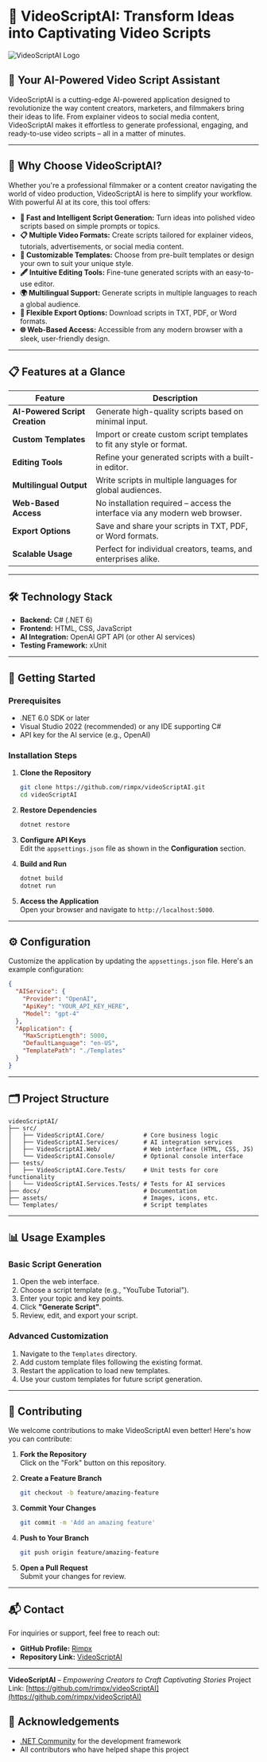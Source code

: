 # 🚀 VideoScriptAI: Transform Ideas into Captivating Video Scripts

![VideoScriptAI Logo](https://raw.githubusercontent.com/rimpx/videoScriptAI/main/assets/logo.png)

## 🎥 **Your AI-Powered Video Script Assistant**

VideoScriptAI is a cutting-edge AI-powered application designed to revolutionize the way content creators, marketers, and filmmakers bring their ideas to life. From explainer videos to social media content, VideoScriptAI makes it effortless to generate professional, engaging, and ready-to-use video scripts – all in a matter of minutes.

---

## 🌟 **Why Choose VideoScriptAI?**

Whether you're a professional filmmaker or a content creator navigating the world of video production, VideoScriptAI is here to simplify your workflow. With powerful AI at its core, this tool offers:

- **🚀 Fast and Intelligent Script Generation:** Turn ideas into polished video scripts based on simple prompts or topics.
- **📋 Multiple Video Formats:** Create scripts tailored for explainer videos, tutorials, advertisements, or social media content.
- **🎨 Customizable Templates:** Choose from pre-built templates or design your own to suit your unique style.
- **🖋️ Intuitive Editing Tools:** Fine-tune generated scripts with an easy-to-use editor.
- **🌍 Multilingual Support:** Generate scripts in multiple languages to reach a global audience.
- **📂 Flexible Export Options:** Download scripts in TXT, PDF, or Word formats.
- **🌐 Web-Based Access:** Accessible from any modern browser with a sleek, user-friendly design.

---

## 📋 **Features at a Glance**

| **Feature**                    | **Description**                                                                 |
|--------------------------------|---------------------------------------------------------------------------------|
| **AI-Powered Script Creation** | Generate high-quality scripts based on minimal input.                           |
| **Custom Templates**           | Import or create custom script templates to fit any style or format.            |
| **Editing Tools**              | Refine your generated scripts with a built-in editor.                          |
| **Multilingual Output**        | Write scripts in multiple languages for global audiences.                      |
| **Web-Based Access**           | No installation required – access the interface via any modern web browser.    |
| **Export Options**             | Save and share your scripts in TXT, PDF, or Word formats.                      |
| **Scalable Usage**             | Perfect for individual creators, teams, and enterprises alike.                 |

---

## 🛠️ **Technology Stack**

- **Backend:** C# (.NET 6)
- **Frontend:** HTML, CSS, JavaScript
- **AI Integration:** OpenAI GPT API (or other AI services)
- **Testing Framework:** xUnit

---

## 🚀 **Getting Started**

### Prerequisites
- .NET 6.0 SDK or later
- Visual Studio 2022 (recommended) or any IDE supporting C#
- API key for the AI service (e.g., OpenAI)

### Installation Steps
1. **Clone the Repository**  
   ```bash
   git clone https://github.com/rimpx/videoScriptAI.git
   cd videoScriptAI
   ```

2. **Restore Dependencies**  
   ```bash
   dotnet restore
   ```

3. **Configure API Keys**  
   Edit the `appsettings.json` file as shown in the **Configuration** section.

4. **Build and Run**  
   ```bash
   dotnet build
   dotnet run
   ```

5. **Access the Application**  
   Open your browser and navigate to `http://localhost:5000`.

---

## ⚙️ **Configuration**

Customize the application by updating the `appsettings.json` file. Here's an example configuration:

```json
{
  "AIService": {
    "Provider": "OpenAI",
    "ApiKey": "YOUR_API_KEY_HERE",
    "Model": "gpt-4"
  },
  "Application": {
    "MaxScriptLength": 5000,
    "DefaultLanguage": "en-US",
    "TemplatePath": "./Templates"
  }
}
```

---

## 🗂️ **Project Structure**

```
videoScriptAI/
├── src/
│   ├── VideoScriptAI.Core/           # Core business logic
│   ├── VideoScriptAI.Services/       # AI integration services
│   ├── VideoScriptAI.Web/            # Web interface (HTML, CSS, JS)
│   └── VideoScriptAI.Console/        # Optional console interface
├── tests/
│   ├── VideoScriptAI.Core.Tests/     # Unit tests for core functionality
│   └── VideoScriptAI.Services.Tests/ # Tests for AI services
├── docs/                             # Documentation
├── assets/                           # Images, icons, etc.
└── Templates/                        # Script templates
```

---

## 📊 **Usage Examples**

### Basic Script Generation
1. Open the web interface.
2. Choose a script template (e.g., "YouTube Tutorial").
3. Enter your topic and key points.
4. Click **"Generate Script"**.
5. Review, edit, and export your script.

### Advanced Customization
1. Navigate to the `Templates` directory.
2. Add custom template files following the existing format.
3. Restart the application to load new templates.
4. Use your custom templates for future script generation.

---

## 👥 **Contributing**

We welcome contributions to make VideoScriptAI even better! Here's how you can contribute:

1. **Fork the Repository**  
   Click on the "Fork" button on this repository.

2. **Create a Feature Branch**  
   ```bash
   git checkout -b feature/amazing-feature
   ```

3. **Commit Your Changes**  
   ```bash
   git commit -m 'Add an amazing feature'
   ```

4. **Push to Your Branch**  
   ```bash
   git push origin feature/amazing-feature
   ```

5. **Open a Pull Request**  
   Submit your changes for review.



---

## 📬 **Contact**

For inquiries or support, feel free to reach out:

- **GitHub Profile:** [Rimpx](https://github.com/rimpx)  
- **Repository Link:** [VideoScriptAI](https://github.com/rimpx/videoScriptAI)

---

**VideoScriptAI** – *Empowering Creators to Craft Captivating Stories*
Project Link: [https://github.com/rimpx/videoScriptAI](https://github.com/rimpx/videoScriptAI)

## 🙏 Acknowledgements

- [.NET Community](https://dotnet.microsoft.com/) for the development framework
- All contributors who have helped shape this project
